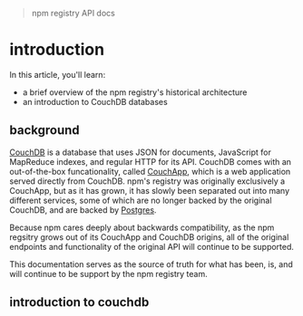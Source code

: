 > npm registry API docs
# introduction

In this article, you'll learn:

- a brief overview of the npm registry's historical architecture
- an introduction to CouchDB databases

## background

[CouchDB] is a database that uses JSON for documents, JavaScript for MapReduce indexes,
and regular HTTP for its API. CouchDB comes with an out-of-the-box funcationality, called
[CouchApp], which is a web application served directly from CouchDB. npm's registry was 
originally exclusively a CouchApp, but as it has grown, it has slowly been separated out
into many different services, some of which are no longer backed by the original CouchDB,
and are backed by [Postgres].

Because npm cares deeply about backwards compatibility, as the npm regsitry
grows out of its CouchApp and CouchDB origins, all of the original endpoints and
functionality of the original API will continue to be supported.

This documentation serves as the source of truth for what has been, is, and will continue to
be support by the npm registry team.

[CouchDB]: http://couchdb.org
[CouchApp]: http://docs.couchdb.org/en/1.6.1/couchapp/index.html
[Postgres]: https://www.postgresql.org/

## introduction to couchdb


